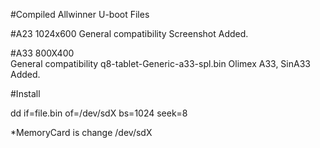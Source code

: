 #Compiled Allwinner U-boot Files


#A23 1024x600 General compatibility 
 Screenshot Added.

#A33 800X400   
General compatibility q8-tablet-Generic-a33-spl.bin
 Olimex A33, SinA33 Added.

#Install 

 dd if=file.bin of=/dev/sdX bs=1024 seek=8

*MemoryCard is change /dev/sdX




























